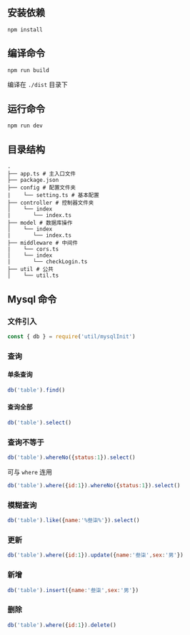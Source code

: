 ## 安装依赖

```
npm install
```

## 编译命令

```
npm run build
```

编译在 `./dist` 目录下

## 运行命令

```
npm run dev
```

## 目录结构

```
.
├── app.ts # 主入口文件
├── package.json
├── config # 配置文件夹
|    └── setting.ts # 基本配置
├── controller # 控制器文件夹
│    └── index
|       └── index.ts
├── model # 数据库操作
│    └── index
|       └── index.ts
├── middleware # 中间件
|    └── cors.ts
│    └── index
|       └── checkLogin.ts
├── util # 公共
│    └── util.ts
```

## Mysql 命令

### 文件引入

```js
const { db } = require('util/mysqlInit') 
```

### 查询

#### 单条查询

```js
db('table').find()
```

#### 查询全部

```js
db('table').select()
```

### 查询不等于

```js
db('table').whereNo({status:1}).select()
```

可与 `where` 连用

```js
db('table').where({id:1}).whereNo({status:1}).select()
```

### 模糊查询

```js
db('table').like({name:'%叁柒%'}).select()
```

### 更新

```js
db('table').where({id:1}).update({name:'叁柒',sex:'男'})
```

### 新增

```js
db('table').insert({name:'叁柒',sex:'男'})
```

### 删除

```js
db('table').where({id:1}).delete()
```